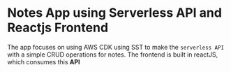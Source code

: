 # Notes App using Serverless API and Reactjs Frontend

The app focuses on using AWS CDK using SST to make the `serverless API` with a simple CRUD operations for notes. The frontend is built in reactJS, which consumes this **API**
